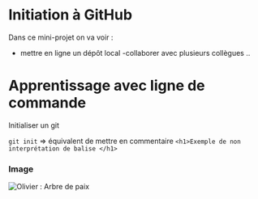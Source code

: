 # Initiation à GitHub

Dans ce mini-projet on va voir :
- mettre en ligne un dépôt local
-collaborer avec plusieurs collègues ..

# Apprentissage avec ligne de commande

Initialiser un git

`git init` => équivalent de mettre en commentaire
`<h1>Exemple de non interprétation de balise </h1>`

### Image

![Olivier : Arbre de paix](img/R.jpg)